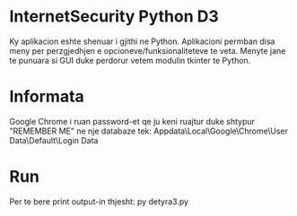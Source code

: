 # InternetSecurity Python D3

Ky aplikacion eshte shenuar i gjithi ne Python. 
Aplikacioni permban disa meny per perzgjedhjen e opcioneve/funksionaliteteve te veta. 
Menyte jane te punuara si GUI duke perdorur vetem modulin tkinter te Python.

# Informata

Google Chrome i ruan password-et qe ju keni ruajtur duke shtypur "REMEMBER ME" ne nje
databaze tek: Appdata\Local\Google\Chrome\User Data\Default\Login Data

# Run

Per te bere print output-in thjesht: py detyra3.py

